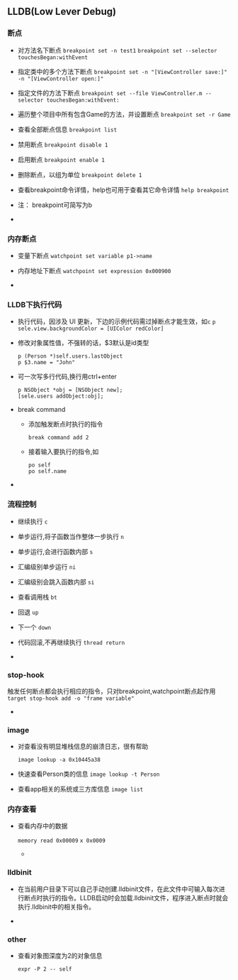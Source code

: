 ## LLDB(Low Lever Debug)

### 断点

* 对方法名下断点
`breakpoint set -n test1`
`breakpoint set --selector touchesBegan:withEvent`

* 指定类中的多个方法下断点
`breakpoint set -n "[ViewController save:]" -n "[ViewController open:]"`

* 指定文件的方法下断点
`breakpoint set --file ViewController.m --selector touchesBegan:withEvent:`

* 遍历整个项目中所有包含Game的方法，并设置断点
`breakpoint set -r Game`

* 查看全部断点信息
`breakpoint list`

* 禁用断点
`breakpoint disable 1`

* 启用断点
`breakpoint enable 1`

* 删除断点，以组为单位
`breakpoint delete 1`

* 查看breakpoint命令详情，help也可用于查看其它命令详情
`help breakpoint`

* 注：
breakpoint可简写为b

-
### 内存断点

* 变量下断点
`watchpoint set variable p1->name`

* 内存地址下断点
`watchpoint set expression 0x000900`

-

### LLDB下执行代码

* 执行代码，因涉及 UI 更新，下边的示例代码需过掉断点才能生效，如`c`
`p sele.view.backgroundColor = [UIColor redColor]`

* 修改对象属性值，不强转的话，$3默认是id类型

    ```
    p (Person *)self.users.lastObject
    p $3.name = "John"
    ```

* 可一次写多行代码,换行用ctrl+enter

    ```
    p NSObject *obj = [NSObject new];
    [sele.users addObject:obj];
    ```

* break command
    * 添加触发断点时执行的指令

        `break command add 2`
    * 接着输入要执行的指令,如

        ```
        po self 
        po self.name
        ```

-

### 流程控制
* 继续执行
`c`

* 单步运行,将子函数当作整体一步执行
`n`

* 单步运行,会进行函数内部
`s`

* 汇编级别单步运行
`ni`

* 汇编级别会跳入函数内部
`si`

* 查看调用栈
`bt`

* 回退
`up`

* 下一个
`down`

* 代码回滚,不再继续执行
`thread return`

-

### stop-hook
触发任何断点都会执行相应的指令，只对breakpoint,watchpoint断点起作用
`target stop-hook add -o "frame variable"`

-

### image
* 对查看没有明显堆栈信息的崩溃日志，很有帮助

    `image lookup -a 0x10445a38`
    
* 快速查看Person类的信息
`image lookup -t Person`
* 查看app相关的系统或三方库信息
`image list`

### 内存查看

* 查看内存中的数据

    `memory read 0x00009`
    `x 0x0009`
    
    -
    
### lldbinit
* 在当前用户目录下可以自己手动创建.lldbinit文件，在此文件中可输入每次进行断点时执行的指令。LLDB启动时会加载.lldbinit文件，程序进入断点时就会执行.lldbinit中的相关指令。

-

### other
* 查看对象图深度为2的对象信息

    `expr -P 2 -- self`


